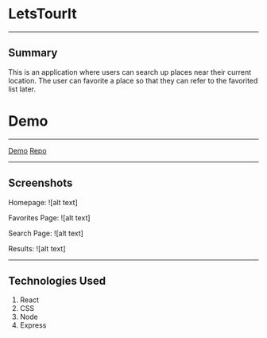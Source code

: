 LetsTourIt
========
* * *



Summary
-------

This is an application where users can search up places near their current location. The user can favorite a place so that they can refer to the favorited list later. 

Demo
====
* * *

[Demo](https://letstourit.jennantran.vercel.app)
[Repo](https://github.com/jennantran/letstourit-app)

* * *

Screenshots
-----------

Homepage:
![alt text]

Favorites Page:
![alt text]

Search Page:
![alt text]

Results: 
![alt text]
* * *

Technologies Used
-----------------
1. React
2. CSS
3. Node
4. Express
